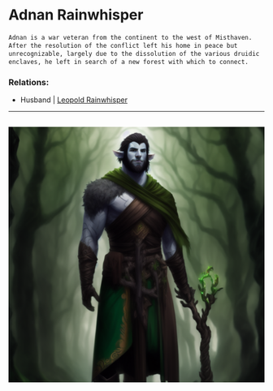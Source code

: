 # Adnan Rainwhisper
    Adnan is a war veteran from the continent to the west of Misthaven. After the resolution of the conflict left his home in peace but unrecognizable, largely due to the dissolution of the various druidic enclaves, he left in search of a new forest with which to connect.

### Relations:
- Husband | [Leopold Rainwhisper](./LeopoldRainwhisper.md)


---
![Adnan Rainwhisper](../pix/AdnanRainwhisper.png)
---